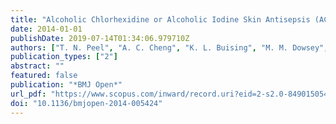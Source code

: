 ```yaml
---
title: "Alcoholic Chlorhexidine or Alcoholic Iodine Skin Antisepsis (ACAISA): Protocol for cluster randomised controlled trial of surgical skin preparation for the prevention of superficial wound complications in prosthetic hip and knee replacement surgery"
date: 2014-01-01
publishDate: 2019-07-14T01:34:06.979710Z
authors: ["T. N. Peel", "A. C. Cheng", "K. L. Buising", "M. M. Dowsey", "P. F. M. Choong"]
publication_types: ["2"]
abstract: ""
featured: false
publication: "*BMJ Open*"
url_pdf: "https://www.scopus.com/inward/record.uri?eid=2-s2.0-84901505476&doi=10.1136%2fbmjopen-2014-005424&partnerID=40&md5=242229fe9a1b716c8e7696445c4f5be5 http://bmjopen.bmj.com/content/4/5/e005424.full.pdf"
doi: "10.1136/bmjopen-2014-005424"
---
```


